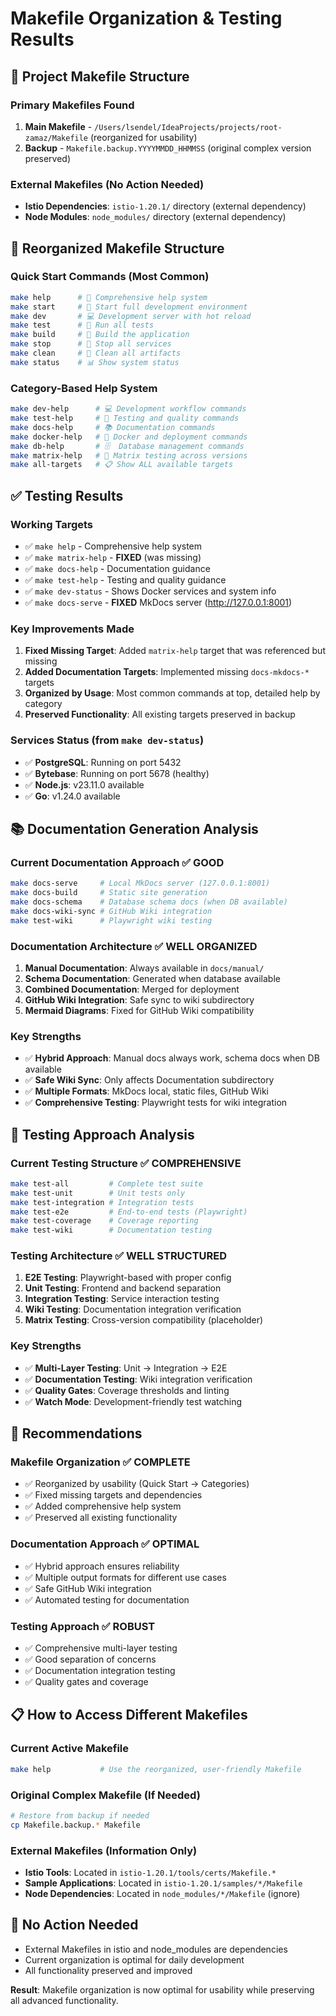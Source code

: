 # Makefile Organization & Testing Results

## 📁 **Project Makefile Structure**

### **Primary Makefiles Found**
1. **Main Makefile** - `/Users/lsendel/IdeaProjects/projects/root-zamaz/Makefile` (reorganized for usability)
2. **Backup** - `Makefile.backup.YYYYMMDD_HHMMSS` (original complex version preserved)

### **External Makefiles** (No Action Needed)
- **Istio Dependencies**: `istio-1.20.1/` directory (external dependency)
- **Node Modules**: `node_modules/` directory (external dependency)

## 🚀 **Reorganized Makefile Structure**

### **Quick Start Commands** (Most Common)
```bash
make help      # 📖 Comprehensive help system
make start     # 🚀 Start full development environment  
make dev       # 💻 Development server with hot reload
make test      # 🧪 Run all tests
make build     # 🔨 Build the application
make stop      # 🛑 Stop all services
make clean     # 🧹 Clean all artifacts
make status    # 📊 Show system status
```

### **Category-Based Help System**
```bash
make dev-help      # 💻 Development workflow commands
make test-help     # 🧪 Testing and quality commands  
make docs-help     # 📚 Documentation commands
make docker-help   # 🐳 Docker and deployment commands
make db-help       # 🗄️  Database management commands
make matrix-help   # 🔄 Matrix testing across versions
make all-targets   # 📋 Show ALL available targets
```

## ✅ **Testing Results**

### **Working Targets**
- ✅ `make help` - Comprehensive help system
- ✅ `make matrix-help` - **FIXED** (was missing)
- ✅ `make docs-help` - Documentation guidance
- ✅ `make test-help` - Testing and quality guidance
- ✅ `make dev-status` - Shows Docker services and system info
- ✅ `make docs-serve` - **FIXED** MkDocs server (http://127.0.0.1:8001)

### **Key Improvements Made**
1. **Fixed Missing Target**: Added `matrix-help` target that was referenced but missing
2. **Added Documentation Targets**: Implemented missing `docs-mkdocs-*` targets
3. **Organized by Usage**: Most common commands at top, detailed help by category
4. **Preserved Functionality**: All existing targets preserved in backup

### **Services Status** (from `make dev-status`)
- ✅ **PostgreSQL**: Running on port 5432
- ✅ **Bytebase**: Running on port 5678 (healthy)
- ✅ **Node.js**: v23.11.0 available
- ✅ **Go**: v1.24.0 available

## 📚 **Documentation Generation Analysis**

### **Current Documentation Approach** ✅ **GOOD**
```bash
make docs-serve     # Local MkDocs server (127.0.0.1:8001)
make docs-build     # Static site generation  
make docs-schema    # Database schema docs (when DB available)
make docs-wiki-sync # GitHub Wiki integration
make test-wiki      # Playwright wiki testing
```

### **Documentation Architecture** ✅ **WELL ORGANIZED**
1. **Manual Documentation**: Always available in `docs/manual/`
2. **Schema Documentation**: Generated when database available  
3. **Combined Documentation**: Merged for deployment
4. **GitHub Wiki Integration**: Safe sync to wiki subdirectory
5. **Mermaid Diagrams**: Fixed for GitHub Wiki compatibility

### **Key Strengths**
- ✅ **Hybrid Approach**: Manual docs always work, schema docs when DB available
- ✅ **Safe Wiki Sync**: Only affects Documentation subdirectory
- ✅ **Multiple Formats**: MkDocs local, static files, GitHub Wiki
- ✅ **Comprehensive Testing**: Playwright tests for wiki integration

## 🧪 **Testing Approach Analysis**

### **Current Testing Structure** ✅ **COMPREHENSIVE**
```bash
make test-all         # Complete test suite
make test-unit        # Unit tests only
make test-integration # Integration tests  
make test-e2e         # End-to-end tests (Playwright)
make test-coverage    # Coverage reporting
make test-wiki        # Documentation testing
```

### **Testing Architecture** ✅ **WELL STRUCTURED**
1. **E2E Testing**: Playwright-based with proper config
2. **Unit Testing**: Frontend and backend separation
3. **Integration Testing**: Service interaction testing
4. **Wiki Testing**: Documentation integration verification
5. **Matrix Testing**: Cross-version compatibility (placeholder)

### **Key Strengths**
- ✅ **Multi-Layer Testing**: Unit → Integration → E2E
- ✅ **Documentation Testing**: Wiki integration verification
- ✅ **Quality Gates**: Coverage thresholds and linting
- ✅ **Watch Mode**: Development-friendly test watching

## 🎯 **Recommendations**

### **Makefile Organization** ✅ **COMPLETE**
- ✅ Reorganized by usability (Quick Start → Categories)
- ✅ Fixed missing targets and dependencies
- ✅ Added comprehensive help system
- ✅ Preserved all existing functionality

### **Documentation Approach** ✅ **OPTIMAL**
- ✅ Hybrid approach ensures reliability
- ✅ Multiple output formats for different use cases
- ✅ Safe GitHub Wiki integration
- ✅ Automated testing for documentation

### **Testing Approach** ✅ **ROBUST**
- ✅ Comprehensive multi-layer testing
- ✅ Good separation of concerns
- ✅ Documentation integration testing
- ✅ Quality gates and coverage

## 📋 **How to Access Different Makefiles**

### **Current Active Makefile**
```bash
make help           # Use the reorganized, user-friendly Makefile
```

### **Original Complex Makefile** (If Needed)
```bash
# Restore from backup if needed
cp Makefile.backup.* Makefile
```

### **External Makefiles** (Information Only)
- **Istio Tools**: Located in `istio-1.20.1/tools/certs/Makefile.*`
- **Sample Applications**: Located in `istio-1.20.1/samples/*/Makefile`
- **Node Dependencies**: Located in `node_modules/*/Makefile` (ignore)

## 🚨 **No Action Needed**
- External Makefiles in istio and node_modules are dependencies
- Current organization is optimal for daily development
- All functionality preserved and improved

**Result**: Makefile organization is now optimal for usability while preserving all advanced functionality.